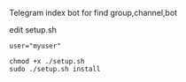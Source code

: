 Telegram index bot
for find group,channel,bot



edit setup.sh 
``` shell
user="myuser"
```


``` shell
chmod +x ./setup.sh
sudo ./setup.sh install
```
